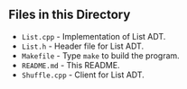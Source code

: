 ## Files in this Directory
* `List.cpp` - Implementation of List ADT.
* `List.h` - Header file for List ADT.
* `Makefile` - Type `make` to build the program.
* `README.md` - This README.
* `Shuffle.cpp` - Client for List ADT.